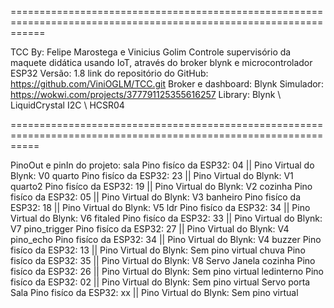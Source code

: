 ==================================================================================================================

TCC By: Felipe Marostega e Vinicius Golim
Controle supervisório da maquete didática usando IoT, através do broker blynk e microcontrolador ESP32
Versão: 1.8
link do repositório do GitHub: https://github.com/ViniOGLM/TCC.git
Broker e dashboard: Blynk
Simulador: https://wokwi.com/projects/377791125355616257
Library: Blynk \ LiquidCrystal I2C \ HCSR04

=================================================================================================================

PinoOut e pinIn do projeto:
sala                     Pino fisíco da ESP32: 04    ||  Pino Virtual do Blynk: V0
quarto                   Pino fisíco da ESP32: 23    ||  Pino Virtual do Blynk: V1
quarto2                  Pino fisíco da ESP32: 19    ||  Pino Virtual do Blynk: V2
cozinha                  Pino fisíco da ESP32: 05    ||  Pino Virtual do Blynk: V3
banheiro                 Pino fisíco da ESP32: 18    ||  Pino Virtual do Blynk: V5
ldr                      Pino fisíco da ESP32: 34    ||  Pino Virtual do Blynk: V6
fitaled                  Pino fisíco da ESP32: 33    ||  Pino Virtual do Blynk: V7
pino_trigger             Pino fisíco da ESP32: 27    ||  Pino Virtual do Blynk: V4
pino_echo                Pino fisíco da ESP32: 34    ||  Pino Virtual do Blynk: V4
buzzer                   Pino fisíco da ESP32: 13    ||  Pino Virtual do Blynk: Sem pino virtual
chuva                    Pino fisíco da ESP32: 35    ||  Pino Virtual do Blynk: V8
Servo Janela cozinha     Pino fisíco da ESP32: 26    ||  Pino Virtual do Blynk: Sem pino virtual
ledinterno               Pino fisíco da ESP32: 02    ||  Pino Virtual do Blynk: Sem pino virtual
Servo porta Sala         Pino fisíco da ESP32: xx    ||  Pino Virtual do Blynk: Sem pino virtual

